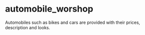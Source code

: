 # automobile_worshop
Automobiles such as bikes and cars are provided with their prices, description and looks.
